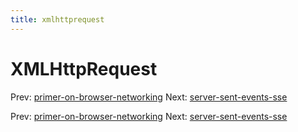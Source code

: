 ```yaml
---
title: xmlhttprequest
---
```


# XMLHttpRequest

Prev:
[primer-on-browser-networking](primer-on-browser-networking.md)
Next:
[server-sent-events-sse](server-sent-events-sse.md)

Prev:
[primer-on-browser-networking](primer-on-browser-networking.md)
Next:
[server-sent-events-sse](server-sent-events-sse.md)

